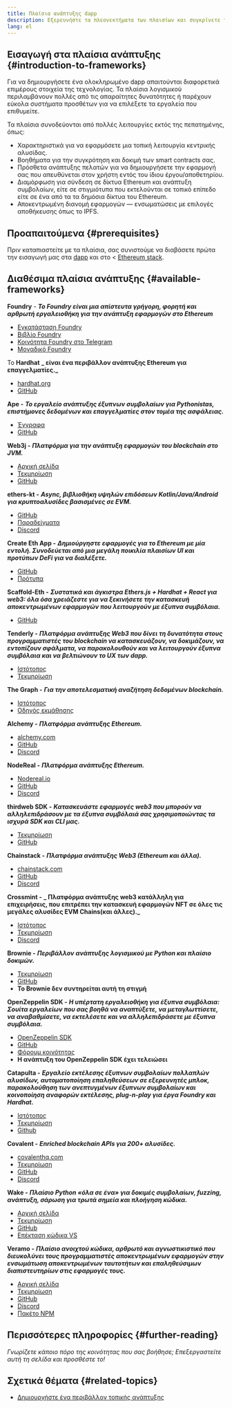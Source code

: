 ```yaml
---
title: Πλαίσια ανάπτυξης dapp
description: Εξερευνήστε τα πλεονεκτήματα των πλαισίων και συγκρίνετε τις διαθέσιμες επιλογές.
lang: el
---
```


## Εισαγωγή στα πλαίσια ανάπτυξης {#introduction-to-frameworks}

Για να δημιουργήσετε ένα ολοκληρωμένο dapp απαιτούνται διαφορετικά επιμέρους στοιχεία της τεχνολογίας. Τα πλαίσια λογισμικού περιλαμβάνουν πολλές από τις απαραίτητες δυνατότητες ή παρέχουν εύκολα συστήματα προσθέτων για να επιλέξετε τα εργαλεία που επιθυμείτε.

Τα πλαίσια συνοδεύονται από πολλές λειτουργίες εκτός της πεπατημένης, όπως:

- Χαρακτηριστικά για να εφαρμόσετε μια τοπική λειτουργία κεντρικής αλυσίδας.
- Βοηθήματα για την συγκρότηση και δοκιμή των smart contracts σας.
- Πρόσθετα ανάπτυξης πελατών για να δημιουργήσετε την εφαρμογή σας που απευθύνεται στον χρήστη εντός του ίδιου έργου/αποθετηρίου.
- Διαμόρφωση για σύνδεση σε δίκτυα Ethereum και ανάπτυξη συμβολαίων, είτε σε στιγμιότυπα που εκτελούνται σε τοπικό επίπεδο είτε σε ένα από τα τα δημόσια δίκτυα του Ethereum.
- Αποκεντρωμένη διανομή εφαρμογών — ενσωματώσεις με επιλογές αποθήκευσης όπως το IPFS.

## Προαπαιτούμενα {#prerequisites}

Πριν καταπιαστείτε με τα πλαίσια, σας συνιστούμε να διαβάσετε πρώτα την εισαγωγή μας στα [dapp](/developers/docs/dapps/) και στο \< [Ethereum stack](/developers/docs/ethereum-stack/).

## Διαθέσιμα πλαίσια ανάπτυξης {#available-frameworks}

**Foundry** - **_Το Foundry είναι μια απίστευτα γρήγορη, φορητή και αρθρωτή εργαλειοθήκη για την ανάπτυξη εφαρμογών στο Ethereum_**

- [Εγκατάσταση Foundry](https://book.getfoundry.sh/)
- [Βιβλίο Foundry](https://book.getfoundry.sh/)
- [Κοινότητα Foundry στο Telegram](https://t.me/foundry_support)
- [Μοναδικό Foundry](https://github.com/crisgarner/awesome-foundry)

Το **Hardhat** **_ είναι ένα περιβάλλον ανάπτυξης Ethereum για επαγγελματίες._**

- [hardhat.org](https://hardhat.org)
- [GitHub](https://github.com/nomiclabs/hardhat)

**Ape -** **_Το εργαλείο ανάπτυξης έξυπνων συμβολαίων για Pythonistas, επιστήμονες δεδομένων και επαγγελματίες στον τομέα της ασφάλειας._**

- [Έγγραφα](https://docs.apeworx.io/ape/stable/)
- [GitHub](https://github.com/ApeWorX/ape)

**Web3j -** **_Πλατφόρμα για την ανάπτυξη εφαρμογών του blockchain στο JVM._**

- [Αρχική σελίδα](https://www.web3labs.com/web3j-sdk)
- [Τεκμηρίωση](https://docs.web3j.io)
- [GitHub](https://github.com/web3j/web3j)

**ethers-kt -** **_Async, βιβλιοθήκη υψηλών επιδόσεων Kotlin/Java/Android για κρυπτοαλυσίδες βασισμένες σε EVM._**

- [GitHub](https://github.com/Kr1ptal/ethers-kt)
- [Παραδείγματα](https://github.com/Kr1ptal/ethers-kt/tree/master/examples)
- [Discord](https://discord.gg/rx35NzQGSb)

**Create Eth App -** **_Δημιούργηστε εφαρμογές για το Ethereum με μία εντολή. Συνοδεύεται από μια μεγάλη ποικιλία πλαισίων UI και προτύπων DeFi για να διαλέξετε._**

- [GitHub](https://github.com/paulrberg/create-eth-app)
- [Πρότυπα](https://github.com/PaulRBerg/create-eth-app/tree/develop/templates)

**Scaffold-Eth -** **_Συστατικά και άγκιστρα Ethers.js + Hardhat + React για web3: όλα όσα χρειάζεστε για να ξεκινήσετε την κατασκευή αποκεντρωμένων εφαρμογών που λειτουργούν με έξυπνα συμβόλαια._**

- [GitHub](https://github.com/scaffold-eth/scaffold-eth-2)

**Tenderly -** **_Πλατφόρμα ανάπτυξης Web3 που δίνει τη δυνατότητα στους προγραμματιστές του blockchain να κατασκευάζουν, να δοκιμάζουν, να εντοπίζουν σφάλματα, να παρακολουθούν και να λειτουργούν έξυπνα συμβόλαια και να βελτιώνουν το UX των dapp._**

- [Ιστότοπος](https://tenderly.co/)
- [Τεκμηρίωση](https://docs.tenderly.co/ethereum-development-practices)

**The Graph -** **_Για την αποτελεσματική αναζήτηση δεδομένων blockchain._**

- [Ιστότοπος](https://thegraph.com/)
- [Οδηγός εκμάθησης](/developers/tutorials/the-graph-fixing-web3-data-querying/)

**Alchemy -** **_Πλατφόρμα ανάπτυξης Ethereum._**

- [alchemy.com](https://www.alchemy.com/)
- [GitHub](https://github.com/alchemyplatform)
- [Discord](https://discord.com/invite/alchemyplatform)

**NodeReal -** **_Πλατφόρμα ανάπτυξης Ethereum._**

- [Nodereal.io](https://nodereal.io/)
- [GitHub](https://github.com/node-real)
- [Discord](https://discord.gg/V5k5gsuE)

**thirdweb SDK -** **_Κατασκευάστε εφαρμογές web3 που μπορούν να αλληλεπιδράσουν με τα έξυπνα συμβόλαιά σας χρησιμοποιώντας τα ισχυρά SDK και CLI μας._**

- [Τεκμηρίωση](https://portal.thirdweb.com/sdk/)
- [GitHub](https://github.com/thirdweb-dev/)

**Chainstack -** **_Πλατφόρμα ανάπτυξης Web3 (Ethereum και άλλα)._**

- [chainstack.com](https://www.chainstack.com/)
- [GitHub](https://github.com/chainstack)
- [Discord](https://discord.gg/BSb5zfp9AT)

**Crossmint -** **_ Πλατφόρμα ανάπτυξης web3 κατάλληλη για επιχειρήσεις, που επιτρέπει την κατασκευή εφαρμογών NFT σε όλες τις μεγάλες αλυσίδες EVM Chains(και άλλες)._**

- [Ιστότοπος](https://www.crossmint.com)
- [Τεκμηρίωση](https://docs.crossmint.com)
- [Discord](https://discord.com/invite/crossmint)

**Brownie -** **_Περιβάλλον ανάπτυξης λογισμικού με Python και πλαίσιο δοκιμών._**

- [Τεκμηρίωση](https://eth-brownie.readthedocs.io/en/latest/)
- [GitHub](https://github.com/eth-brownie/brownie)
- **Το Brownie δεν συντηρείται αυτή τη στιγμή**

**OpenZeppelin SDK -** **_Η υπέρτατη εργαλειοθήκη για έξυπνα συμβόλαια: Σουίτα εργαλείων που σας βοηθά να αναπτύξετε, να μεταγλωττίσετε, να αναβαθμίσετε, να εκτελέσετε και να αλληλεπιδράσετε με έξυπνα συμβόλαια._**

- [OpenZeppelin SDK](https://openzeppelin.com/sdk/)
- [GitHub](https://github.com/OpenZeppelin/openzeppelin-sdk)
- [Φόρουμ κοινότητας](https://forum.openzeppelin.com/c/support/17)
- **Η ανάπτυξη του OpenZeppelin SDK έχει τελειώσει**

**Catapulta -** **_Εργαλείο εκτέλεσης έξυπνων συμβολαίων πολλαπλών αλυσίδων, αυτοματοποίηση επαληθεύσεων σε εξερευνητές μπλοκ, παρακολούθηση των ανεπτυγμένων έξυπνων συμβολαίων και κοινοποίηση αναφορών εκτέλεσης, plug-n-play για έργα Foundry και Hardhat._**

- [Ιστότοπος](https://catapulta.sh/)
- [Τεκμηρίωση](https://catapulta.sh/docs)
- [Github](https://github.com/catapulta-sh)

**Covalent -** **_Enriched blockchain APIs για 200+ αλυσίδες._**

- [covalenthq.com](https://www.covalenthq.com/)
- [Τεκμηρίωση](https://www.covalenthq.com/docs/api/)
- [GitHub](https://github.com/covalenthq)
- [Discord](https://www.covalenthq.com/discord/)

**Wake -** **_Πλαίσιο Python «όλα σε ένα» για δοκιμές συμβολαίων, fuzzing, ανάπτυξη, σάρωση για τρωτά σημεία και πλοήγηση κώδικα._**

- [Αρχική σελίδα](https://getwake.io/)
- [Τεκμηρίωση](https://ackeeblockchain.com/wake/docs/latest/)
- [GitHub](https://github.com/Ackee-Blockchain/wake)
- [Επέκταση κώδικα VS](https://marketplace.visualstudio.com/items?itemName=AckeeBlockchain.tools-for-solidity)

**Veramo -** **_Πλαίσιο ανοιχτού κώδικα, αρθρωτό και αγνωστικιστικό που διευκολύνει τους προγραμματιστές αποκεντρωμένων εφαρμογών στην ενσωμάτωση αποκεντρωμένων ταυτοτήτων και επαληθεύσιμων διαπιστευτηρίων στις εφαρμογές τους._**

- [Αρχική σελίδα](https://veramo.io/)
- [Τεκμηρίωση](https://veramo.io/docs/basics/introduction)
- [GitHub](https://github.com/uport-project/veramo)
- [Discord](https://discord.com/invite/FRRBdjemHV)
- [Πακέτο NPM](https://www.npmjs.com/package/@veramo/core)

## Περισσότερες πληροφορίες {#further-reading}

_Γνωρίζετε κάποιο πόρο της κοινότητας που σας βοήθησε; Επεξεργαστείτε αυτή τη σελίδα και προσθέστε το!_

## Σχετικά θέματα {#related-topics}

- [Δημιουργήστε ένα περιβάλλον τοπικής ανάπτυξης](/developers/local-environment/)
